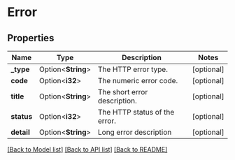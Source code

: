 # Error

## Properties

Name | Type | Description | Notes
------------ | ------------- | ------------- | -------------
**_type** | Option<**String**> | The HTTP error type. | [optional]
**code** | Option<**i32**> | The numeric error code. | [optional]
**title** | Option<**String**> | The short error description. | [optional]
**status** | Option<**i32**> | The HTTP status of the error. | [optional]
**detail** | Option<**String**> | Long error description | [optional]

[[Back to Model list]](../README.md#documentation-for-models) [[Back to API list]](../README.md#documentation-for-api-endpoints) [[Back to README]](../README.md)



